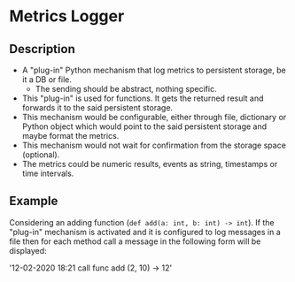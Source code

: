 # Metrics Logger

## Description

- A "plug-in" Python mechanism that log metrics to persistent storage, be it a DB or file. 
  - The sending should be abstract, nothing specific.
- This "plug-in" is used for functions. It gets the returned result and forwards it to the said persistent storage.
- This mechanism would be configurable, either through file, dictionary or Python object which would point to the said persistent storage and maybe format the metrics.
- This mechanism would not wait for confirmation from the storage space (optional).
- The metrics could be numeric results, events as string, timestamps or time intervals.

## Example

Considering an adding function (`def add(a: int, b: int) -> int`). If the "plug-in" mechanism is activated and it is configured to log messages in a file then for each method call a message in the following form will be displayed:

'12-02-2020 18:21 call func add (2, 10) -> 12' 
